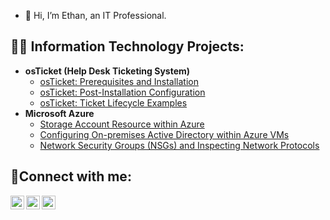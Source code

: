 - 👋 Hi, I’m Ethan, an IT Professional.

<h2>👨‍💻 Information Technology Projects:</h2>

- <b>osTicket (Help Desk Ticketing System)</b>
  - [osTicket: Prerequisites and Installation](https://github.com/EthanZSu/osticket-prereqs)
  - [osTicket: Post-Installation Configuration](https://github.com/EthanZSu/EthanZSu/post-install-config)
  - [osTicket: Ticket Lifecycle Examples](https://github.com/EthanZSu/EthanZSu/ticket-lifecycle)
- <b>Microsoft Azure</b>
  - [Storage Account Resource within Azure](https://github.com/EthanZSu/EthanZSu/configure-ad) 
  - [Configuring On-premises Active Directory within Azure VMs](https://github.com/EthanZSu/EthanZSu/configure-ad)
  - [Network Security Groups (NSGs) and Inspecting Network Protocols](https://github.com/EthanZSu/EthanZSu/azure-network-protocols)

<h2>🤳Connect with me:</h2>

[<img align="left" alt="Josh | Twitter" width="22px" src="https://cdn.jsdelivr.net/npm/simple-icons@v3/icons/twitter.svg" />][twitter]
[<img align="left" alt="Josh | LinkedIn" width="22px" src="https://cdn.jsdelivr.net/npm/simple-icons@v3/icons/linkedin.svg" />][linkedin]
[<img align="left" alt="Josh | Instagram" width="22px" src="https://cdn.jsdelivr.net/npm/simple-icons@v3/icons/instagram.svg" />][instagram]

[twitter]: https://twitter.com/Josh
[instagram]: https://www.instagram.com/Josh
[linkedin]: https://linkedin.com/in/Josh

<!---
EthanZSu/EthanZSu is a ✨ special ✨ repository because its `README.md` (this file) appears on your GitHub profile.
You can click the Preview link to take a look at your changes.
--->
